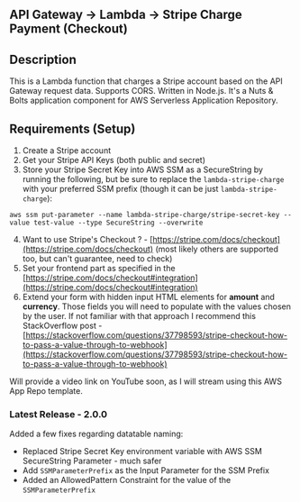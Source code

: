 
## API Gateway -> Lambda -> Stripe Charge Payment (Checkout)

## Description

This is a Lambda function that charges a Stripe account based on the API Gateway request data. Supports CORS. Written in Node.js. It's a Nuts & Bolts application component for AWS Serverless Application Repository.

## Requirements (Setup)

1. Create a Stripe account
2. Get your Stripe API Keys (both public and secret)
3. Store your Stripe Secret Key into AWS SSM as a SecureString by running the following, but be sure to replace the `lambda-stripe-charge` with your preferred SSM prefix (though it can be just `lambda-stripe-charge`):

```ssh
aws ssm put-parameter --name lambda-stripe-charge/stripe-secret-key --value test-value --type SecureString --overwrite
```

4. Want to use Stripe's Checkout ? - [https://stripe.com/docs/checkout](https://stripe.com/docs/checkout)
 (most likely others are supported too, but can't guarantee, need to check)
5. Set your frontend part as specified in the [https://stripe.com/docs/checkout#integration](https://stripe.com/docs/checkout#integration)
6. Extend your form with hidden input HTML elements for **amount** and **currency**. Those fields you will need to populate with the values chosen by the user. If not familiar with that approach I recommend this StackOverflow post - [https://stackoverflow.com/questions/37798593/stripe-checkout-how-to-pass-a-value-through-to-webhook](https://stackoverflow.com/questions/37798593/stripe-checkout-how-to-pass-a-value-through-to-webhook)

Will provide a video link on YouTube soon, as I will stream using this AWS App Repo template.

### Latest Release - 2.0.0

Added a few fixes regarding datatable naming:

- Replaced Stripe Secret Key environment variable with AWS SSM SecureString Parameter - much safer
- Add `SSMParameterPrefix` as the Input Parameter for the SSM Prefix
- Added an AllowedPattern Constraint for the value of the `SSMParameterPrefix`
